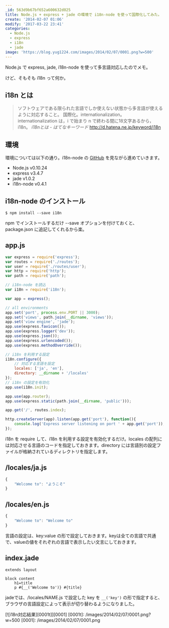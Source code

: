 ```yaml
---
_id: 563d9b67bf652a600632d025
title: Node.js + express + jade の環境で i18n-node を使って国際化してみた。
create: '2014-02-07 01:06'
modify: '2017-03-22 23:41'
categories:
  - Node.js
  - express
  - i18n
  - jade
image: 'https://blog.yug1224.com/images/2014/02/07/0001.png?w=500'
---
```


Node.js で express, jade, i18n-node を使って多言語対応したのでメモ。

けど、そもそも i18n って何か。


## i18n とは

>ソフトウェアである限られた言語でしか使えない状態から多言語が使えるように対応すること。
>国際化。internationalization。
>internationalization は，i で始まり n で終わる間に18文字あるから，i18n。
> _i18nとは - はてなキーワード_ http://d.hatena.ne.jp/keyword/i18n

<!-- more -->


## 環境

環境については以下の通り。i18n-node の [GitHub](https://github.com/mashpie/i18n-node) を見ながら進めていきます。

+ Node.js v0.10.24
+ express v3.4.7
+ jade v1.0.2
+ i18n-node	v0.4.1


## i18n-node のインストール

```
$ npm install --save i18n
```

npm でインストールするだけ --save オプションを付けておくと、package.json に追記してくれるから楽。


## app.js

``` js
var express = require('express');
var routes = require('./routes');
var user = require('./routes/user');
var http = require('http');
var path = require('path');

// i18n-node を読込
var i18n = require('i18n');

var app = express();

// all environments
app.set('port', process.env.PORT || 3000);
app.set('views', path.join(__dirname, 'views'));
app.set('view engine', 'jade');
app.use(express.favicon());
app.use(express.logger('dev'));
app.use(express.json());
app.use(express.urlencoded());
app.use(express.methodOverride());

// i18n を利用する設定
i18n.configure({
	// 対応する言語を設定
	locales: ['ja', 'en'],
	directory: __dirname + '/locales'
});
// i18n の設定を有効化
app.use(i18n.init);

app.use(app.router);
app.use(express.static(path.join(__dirname, 'public')));

app.get('/', routes.index);

http.createServer(app).listen(app.get('port'), function(){
	console.log('Express server listening on port ' + app.get('port'));
});
```

i18n を require して、i18n を利用する設定を有効化するだけ。locales の配列には対応させる言語のコードを指定しておきます。directory には言語別の設定ファイルが格納されているディレクトリを指定します。


## /locales/ja.js

``` js
{
	"Welcome to": "ようこそ"
}
```


## /locales/en.js

``` js
{
	"Welcome to": "Welcome to"
}
```

言語の設定は、key:value の形で設定しておきます。keyは全ての言語で共通で、valueの値をそれぞれの言語で表示したい文言にしておきます。


## index.jade

``` jade
extends layout

block content
	h1=title
	p #{__('Welcome to')} #{title}
```

jadeでは、/locales/NAME.js で設定した key を `__('key')` の形で指定すると、ブラウザの言語設定によって表示が切り替わるようになりました。

[![i18n対応結果][0001t]][0001]
[0001t]: /images/2014/02/07/0001.png?w=500
[0001]: /images/2014/02/07/0001.png
